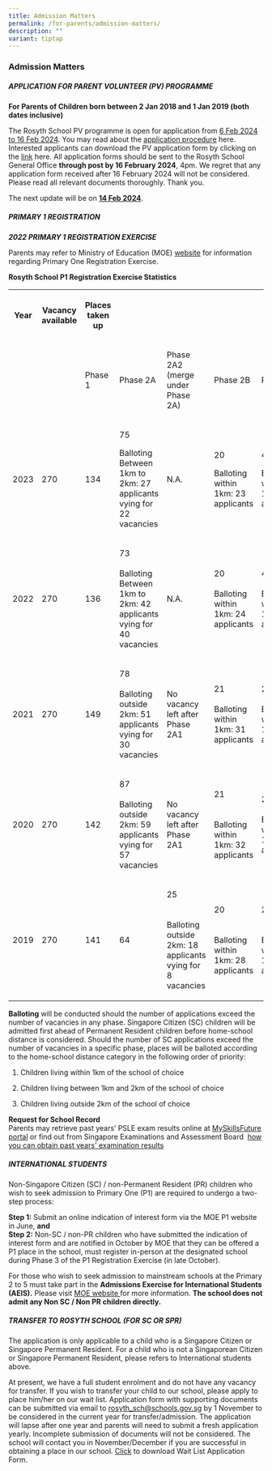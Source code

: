 ```yaml
---
title: Admission Matters
permalink: /for-parents/admission-matters/
description: ""
variant: tiptap
---
```

<h3>Admission Matters</h3>
<h5>APPLICATION FOR PARENT VOLUNTEER (PV) PROGRAMME</h5>
<p><strong>For Parents of Children born between 2 Jan 2018 and 1 Jan 2019 (both dates inclusive)</strong>
</p>
<p></p>
<p>The Rosyth School PV programme is open for application from <u>6 Feb 2024 to 16 Feb 2024</u>.
You may read about the <a href="/files/2024 For Parents/2024_PV_application_procedure.pdf" rel="noopener noreferrer nofollow" target="_blank">application procedure</a> here.
Interested applicants can download the PV application form by clicking
on the <a href="/files/2024 For Parents/2024_PARENT_VOLUNTEER_application_form.pdf" rel="noopener noreferrer nofollow" target="_blank">link</a> here.
All application forms should be sent to the Rosyth School General Office <strong>through post by 16 February 2024</strong>,
4pm. We regret that any application form received after 16 February 2024
will not be considered. Please read all relevant documents thoroughly.
Thank you.</p>
<p>The next update will be on <strong><u>14 Feb 2024</u></strong>.</p>
<p></p>
<h5>PRIMARY 1 REGISTRATION</h5>
<p><strong><em>2022 PRIMARY 1 REGISTRATION EXERCISE</em></strong>
</p>
<p>Parents may refer to Ministry of Education (MOE) <a href="https://www.moe.gov.sg/primary/p1-registration/registration-phases-key-dates" rel="noopener noreferrer nofollow" target="_blank">website</a> for
information regarding Primary One Registration Exercise.</p>
<p><strong>Rosyth School P1 Registration Exercise Statistics</strong>
</p>
<table>
<tbody>
<tr>
<th rowspan="1" colspan="1">
<p>Year</p>
</th>
<th rowspan="1" colspan="1">
<p>Vacancy available</p>
</th>
<th rowspan="1" colspan="1">
<p>Places taken up</p>
</th>
<th rowspan="1" colspan="1">
<p></p>
</th>
<th rowspan="1" colspan="1">
<p></p>
</th>
<th rowspan="1" colspan="1">
<p></p>
</th>
<th rowspan="1" colspan="1">
<p></p>
</th>
</tr>
<tr>
<td rowspan="1" colspan="1">
<p></p>
</td>
<td rowspan="1" colspan="1">
<p></p>
</td>
<td rowspan="1" colspan="1">
<p>Phase 1</p>
</td>
<td rowspan="1" colspan="1">
<p>Phase 2A</p>
</td>
<td rowspan="1" colspan="1">
<p>Phase 2A2
<br>(merge under Phase 2A)</p>
</td>
<td rowspan="1" colspan="1">
<p>Phase 2B</p>
</td>
<td rowspan="1" colspan="1">
<p>Phase 2C</p>
</td>
</tr>
<tr>
<td rowspan="1" colspan="1">
<p>2023</p>
</td>
<td rowspan="1" colspan="1">
<p>270</p>
</td>
<td rowspan="1" colspan="1">
<p>134</p>
</td>
<td rowspan="1" colspan="1">
<p>75</p>
<p>Balloting Between 1km to 2km: 27 applicants vying for 22 vacancies</p>
</td>
<td rowspan="1" colspan="1">
<p>N.A.</p>
</td>
<td rowspan="1" colspan="1">
<p>20</p>
<p>Balloting within 1km: 23 applicants</p>
<p></p>
</td>
<td rowspan="1" colspan="1">
<p>41</p>
<p>Balloting within 1km: 120 applicants</p>
<p></p>
</td>
</tr>
<tr>
<td rowspan="1" colspan="1">
<p>2022</p>
</td>
<td rowspan="1" colspan="1">
<p>270</p>
</td>
<td rowspan="1" colspan="1">
<p>136</p>
</td>
<td rowspan="1" colspan="1">
<p>73
<br>
<br>Balloting Between 1km to 2km: 42 applicants vying for 40 vacancies</p>
</td>
<td rowspan="1" colspan="1">
<p>N.A.
<br>
</p>
</td>
<td rowspan="1" colspan="1">
<p>20
<br>
<br>Balloting within 1km: 24 applicants</p>
</td>
<td rowspan="1" colspan="1">
<p>41
<br>
<br>Balloting within 1km: 125 applicants</p>
</td>
</tr>
<tr>
<td rowspan="1" colspan="1">
<p>2021</p>
</td>
<td rowspan="1" colspan="1">
<p>270</p>
</td>
<td rowspan="1" colspan="1">
<p>149</p>
</td>
<td rowspan="1" colspan="1">
<p>78
<br>
<br>Balloting outside 2km: 51 applicants vying for 30 vacancies</p>
</td>
<td rowspan="1" colspan="1">
<p>No
<br>vacancy left after Phase 2A1</p>
</td>
<td rowspan="1" colspan="1">
<p>21
<br>
<br>Balloting within 1km: 31 applicants</p>
</td>
<td rowspan="1" colspan="1">
<p>22
<br>
<br>Balloting within 1km: 99 applicants</p>
</td>
</tr>
<tr>
<td rowspan="1" colspan="1">
<p>2020</p>
</td>
<td rowspan="1" colspan="1">
<p>270</p>
</td>
<td rowspan="1" colspan="1">
<p>142</p>
</td>
<td rowspan="1" colspan="1">
<p>87
<br>
<br>Balloting outside 2km: 59 applicants vying for 57 vacancies</p>
</td>
<td rowspan="1" colspan="1">
<p>No
<br>vacancy left after Phase 2A1</p>
</td>
<td rowspan="1" colspan="1">
<p>21
<br>
<br>
<br>Balloting within 1km: 32 applicants</p>
</td>
<td rowspan="1" colspan="1">
<p>20
<br>
<br>Balloting within 1km: 93 applicants</p>
</td>
</tr>
<tr>
<td rowspan="1" colspan="1">
<p>2019</p>
</td>
<td rowspan="1" colspan="1">
<p>270</p>
</td>
<td rowspan="1" colspan="1">
<p>141</p>
</td>
<td rowspan="1" colspan="1">
<p>64</p>
</td>
<td rowspan="1" colspan="1">
<p>25
<br>
<br>
<br>Balloting outside 2km: 18 applicants vying for 8 vacancies</p>
</td>
<td rowspan="1" colspan="1">
<p>20
<br>
<br>
<br>Balloting within 1km: 28 applicants</p>
</td>
<td rowspan="1" colspan="1">
<p>20
<br>
<br>
<br>Balloting within 1km: 76 applicants</p>
</td>
</tr>
</tbody>
</table>
<p></p>
<p><strong>Balloting</strong> will be conducted should the number of applications
exceed the number of vacancies in any phase. Singapore Citizen (SC) children
will be admitted first ahead of Permanent Resident children before home-school
distance is considered. Should the number of SC applications exceed the
number of vacancies in a specific phase, places will be balloted according
to the home-school distance category in the following order of priority:</p>
<ol data-tight="true" class="tight">
<li>
<p>Children living within 1km of the school of choice</p>
</li>
<li>
<p>Children living between 1km and 2km of the school of choice</p>
</li>
<li>
<p>Children living outside 2km of the school of choice</p>
</li>
</ol>
<p><strong>Request for School Record</strong> 
<br>Parents may retrieve past years’ PSLE exam results online at <a href="http://www.myskillsfuture.gov.sg/content/portal/en/individual/skills-passport.html" rel="noopener noreferrer nofollow" target="_blank">MySkillsFuture portal</a> or
find out from Singapore Examinations and Assessment Board &nbsp;<a href="https://www.seab.gov.sg/home/services/statements-of-results" rel="noopener noreferrer nofollow" target="_blank">how you can obtain past years' examination results</a>
</p>
<h5>INTERNATIONAL STUDENTS</h5>
<p>Non-Singapore Citizen (SC) / non-Permanent Resident (PR) children who
wish to seek admission to Primary One (P1) are required to undergo a two-step
process:</p>
<p><strong>Step 1:</strong> Submit an online indication of interest form via
the MOE P1 website in June, <strong>and</strong> 
<br><strong>Step 2:</strong> Non-SC / non-PR children who have submitted the
indication of interest form and are notified in October by MOE that they
can be offered a P1 place in the school, must register in-person at the
designated school during Phase 3 of the P1 Registration Exercise (in late
October).</p>
<p>For those who wish to seek admission to mainstream schools at the Primary
2 to 5 must take part in the <strong>Admissions Exercise for International Students (AEIS).</strong> Please
visit <a href="https://www.moe.gov.sg/international-students" rel="noopener noreferrer nofollow" target="_blank">MOE website </a>for
more information. <strong>The school does not admit any Non SC / Non PR children directly.</strong>
</p>
<h5>TRANSFER TO ROSYTH SCHOOL (FOR SC OR SPR)</h5>
<p>The application is only applicable to a child who is a Singapore Citizen
or Singapore Permanent Resident. For a child who is not a Singaporean Citizen
or Singapore Permanent Resident, please refers to International students
above.</p>
<p>At present, we have a full student enrolment and do not have any vacancy
for transfer. If you wish to transfer your child to our school, please
apply to place him/her on our wait list. Application form with supporting
documents can be submitted via email to <a href="mailto:Rosyth_Sch@schools.gov.sg" rel="noopener noreferrer nofollow" target="_blank">rosyth_sch@schools.gov.sg</a> by
1 November to be considered in the current year for transfer/admission.
The application will lapse after one year and parents will need to submit
a fresh application yearly. Incomplete submission of documents will not
be considered. The school will contact you in November/December if you
are successful in obtaining a place in our school. <a href="/files/wait%20list%20application%20form.pdf" rel="noopener noreferrer nofollow" target="_blank">Click</a> to download
Wait List Application Form.</p>